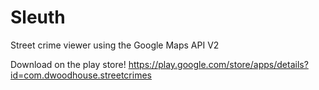 Sleuth
============

Street crime viewer using the Google Maps API V2

Download on the play store! https://play.google.com/store/apps/details?id=com.dwoodhouse.streetcrimes

